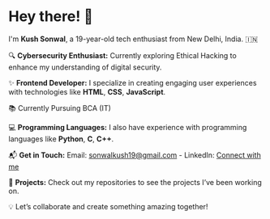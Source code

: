 # Hey there! 👋  

I'm **Kush Sonwal**, a 19-year-old tech enthusiast from New Delhi, India. 🇮🇳  

🔍 **Cybersecurity Enthusiast:** Currently exploring Ethical Hacking to enhance my understanding of digital security.  

✨ **Frontend Developer:** I specialize in creating engaging user experiences with technologies like **HTML**, **CSS**, **JavaScript**.  

📚 Currently Pursuing BCA (IT)

💻 **Programming Languages:**  I also have experience with programming languages like **Python**, **C**, **C++**.  

📬 **Get in Touch:** Email: [sonwalkush19@gmail.com](mailto:sonwalkush19@gmail.com) - LinkedIn: [Connect with me](#)  

🚀 **Projects:** Check out my repositories to see the projects I’ve been working on.  

💡 Let’s collaborate and create something amazing together!   
